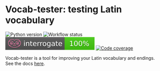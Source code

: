 # Vocab-tester: testing Latin vocabulary

![Python version](https://img.shields.io/badge/python-3.13-blue)
![Workflow status](https://github.com/rduo1009/vocab-tester/actions/workflows/check.yml/badge.svg)
![Docstring coverage](docs/assets/interrogate_badge.svg)
[![Code coverage](https://codecov.io/github/rduo1009/vocab-tester/graph/badge.svg?token=YB492UEDOJ)](https://codecov.io/github/rduo1009/vocab-tester)

Vocab-tester is a tool for improving your Latin vocabulary and endings.\
See the docs [here](docs/).
